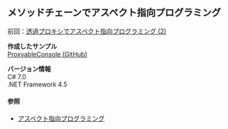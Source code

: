 ## メソッドチェーンでアスペクト指向プログラミング

前回：[透過プロキシでアスペクト指向プログラミング (2)](Transparent-Proxy-AOP-2.md)

**作成したサンプル**  
[ProxyableConsole (GitHub)](https://github.com/sakapon/Samples-2017/tree/master/ProxySample/ProxyableConsole)

**バージョン情報**  
C# 7.0  
.NET Framework 4.5

#### 参照
- [アスペクト指向プログラミング](https://t.co/K3PluHqMbh)
